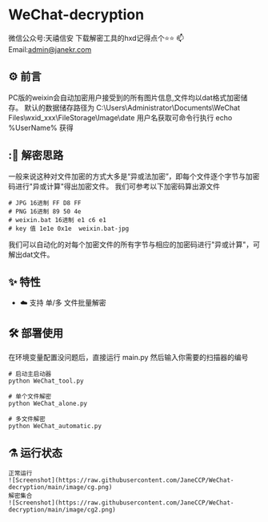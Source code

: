 # WeChat-decryption
微信公众号:天禧信安
下载解密工具的hxd记得点个⭐⭐
📫 Email:admin@janekr.com
## :gear: 前言
PC版的weixin会自动加密用户接受到的所有图片信息,文件均以dat格式加密储存。
默认的数据储存路径为 C:\\Users\\Administrator\\Documents\\WeChat Files\\wxid_xxx\\FileStorage\\Image\\date
用户名获取可命令行执行 echo %UserName% 获得
## :💾 解密思路
一般来说这种对文件加密的方式大多是“异或法加密”，即每个文件逐个字节与加密码进行"异或计算"得出加密文件。
我们可参考以下加密码算出源文件
```shell
# JPG 16进制 FF D8 FF
# PNG 16进制 89 50 4e
# weixin.bat 16进制 e1 c6 e1
# key 值 1e1e 0x1e  weixin.bat-jpg
```
我们可以自动化的对每个加密文件的所有字节与相应的加密码进行"异或计算"，可解出dat文件。

## :sparkles: 特性
* :cloud: 支持 单/多 文件批量解密

## :hammer_and_wrench: 部署使用
在环境变量配置没问题后，直接运行 main.py
然后输入你需要的扫描器的编号

```shell
# 启动主启动器
python WeChat_tool.py 

# 单个文件解密
python WeChat_alone.py 

# 多文件解密
python WeChat_automatic.py
```
## :alembic: 运行状态
```shell
正常运行
![Screenshot](https://raw.githubusercontent.com/JaneCCP/WeChat-decryption/main/image/cg.png)
解密集合
![Screenshot](https://raw.githubusercontent.com/JaneCCP/WeChat-decryption/main/image/cg2.png)
```